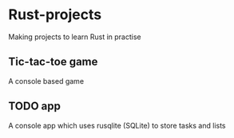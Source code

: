 # Rust-projects

Making projects to learn Rust in practise

## Tic-tac-toe game

A console based game

## TODO app

A console app which uses rusqlite (SQLite) to store tasks and lists
